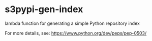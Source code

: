 # s3pypi-gen-index
lambda function for generating a simple Python repository index

For more details, see:
https://www.python.org/dev/peps/pep-0503/
